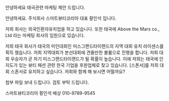 안녕하세요 태국관련 마케팅 제안 드립니다.

안녕하세요.
주식회사 스마트뷰티코리아 대표 황인석 입니다.

저희 회사는 외국인환자유치업을 하고 있습니다.
또한 태국에 Above the Mars co., Ltd 라는 마케팅 회사의 임원으로 있습니다.

저희 태국 회사가 태국의 미인대회인 미스그랜드타이랜드의 지역 대회 유치 라이센스를 획득 했습니다.
저희 지역대회가 본선대회에 견줄만한 볼륨으로 진행을 합니다.
저희 대회 우승자가 곧 차기 미스그랜드타이랜드가 될 확률이 높습니다.
이에 저희는 태국에 인지도가 있는 뷰티 패션 관련 한국 기업을 후원업체로 찾고 있습니다.
[스폰서]를 저희 대회 스폰서로 유치하고 싶습니다.
저희와 함께 해 보시면 어떨까요?

첨부 파일 보내 드립니다.
검토 부탁 드립니다.

스마트뷰티코리아 황인석 배상
010-9789-9545